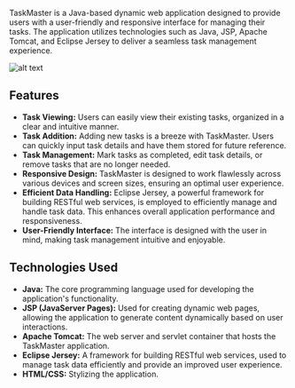 TaskMaster is a Java-based dynamic web application designed to provide users with a user-friendly and responsive interface for managing their tasks. The application utilizes technologies such as Java, JSP, Apache Tomcat, and Eclipse Jersey to deliver a seamless task management experience.

![alt text](https://bashify.io/images/WT50P2)

## Features

- **Task Viewing:** Users can easily view their existing tasks, organized in a clear and intuitive manner.
- **Task Addition:** Adding new tasks is a breeze with TaskMaster. Users can quickly input task details and have them stored for future reference.
- **Task Management:** Mark tasks as completed, edit task details, or remove tasks that are no longer needed.
- **Responsive Design:** TaskMaster is designed to work flawlessly across various devices and screen sizes, ensuring an optimal user experience.
- **Efficient Data Handling:** Eclipse Jersey, a powerful framework for building RESTful web services, is employed to efficiently manage and handle task data. This enhances overall application performance and responsiveness.
- **User-Friendly Interface:** The interface is designed with the user in mind, making task management intuitive and enjoyable.

## Technologies Used

- **Java:** The core programming language used for developing the application's functionality.
- **JSP (JavaServer Pages):** Used for creating dynamic web pages, allowing the application to generate content dynamically based on user interactions.
- **Apache Tomcat:** The web server and servlet container that hosts the TaskMaster application.
- **Eclipse Jersey:** A framework for building RESTful web services, used to manage task data efficiently and provide an improved user experience.
- **HTML/CSS:** Stylizing the application.
